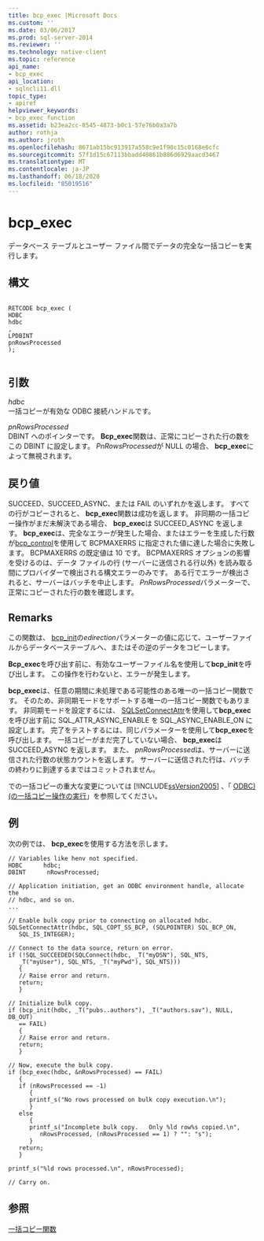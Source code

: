 ```yaml
---
title: bcp_exec |Microsoft Docs
ms.custom: ''
ms.date: 03/06/2017
ms.prod: sql-server-2014
ms.reviewer: ''
ms.technology: native-client
ms.topic: reference
api_name:
- bcp_exec
api_location:
- sqlncli11.dll
topic_type:
- apiref
helpviewer_keywords:
- bcp_exec function
ms.assetid: b23ea2cc-8545-4873-b0c1-57e76b0a3a7b
author: rothja
ms.author: jroth
ms.openlocfilehash: 8671ab15bc913917a558c9e1f90c15c0168e6cfc
ms.sourcegitcommit: 57f1d15c67113bbadd40861b886d6929aacd3467
ms.translationtype: MT
ms.contentlocale: ja-JP
ms.lasthandoff: 06/18/2020
ms.locfileid: "85019516"
---
```

# <a name="bcp_exec"></a>bcp_exec
  データベース テーブルとユーザー ファイル間でデータの完全な一括コピーを実行します。  
  
## <a name="syntax"></a>構文  
  
```  
  
RETCODE bcp_exec (  
HDBC   
hdbc  
,  
LPDBINT   
pnRowsProcessed  
);  
  
```  
  
## <a name="arguments"></a>引数  
 *hdbc*  
 一括コピーが有効な ODBC 接続ハンドルです。  
  
 *pnRowsProcessed*  
 DBINT へのポインターです。 **Bcp_exec**関数は、正常にコピーされた行の数をこの DBINT に設定します。 *PnRowsProcessed*が NULL の場合、 **bcp_exec**によって無視されます。  
  
## <a name="returns"></a>戻り値  
 SUCCEED、SUCCEED_ASYNC、または FAIL のいずれかを返します。 すべての行がコピーされると、 **bcp_exec**関数は成功を返します。 非同期の一括コピー操作がまだ未解決である場合、 **bcp_exec**は SUCCEED_ASYNC を返します。 **bcp_exec**は、完全なエラーが発生した場合、またはエラーを生成した行数が[bcp_control](bcp-control.md)を使用して BCPMAXERRS に指定された値に達した場合に失敗します。 BCPMAXERRS の既定値は 10 です。 BCPMAXERRS オプションの影響を受けるのは、データ ファイルの行 (サーバーに送信される行以外) を読み取る間にプロバイダーで検出される構文エラーのみです。 ある行でエラーが検出されると、サーバーはバッチを中止します。 *PnRowsProcessed*パラメーターで、正常にコピーされた行の数を確認します。  
  
## <a name="remarks"></a>Remarks  
 この関数は、 [bcp_init](bcp-init.md)の*edirection*パラメーターの値に応じて、ユーザーファイルからデータベーステーブルへ、またはその逆のデータをコピーします。  
  
 **Bcp_exec**を呼び出す前に、有効なユーザーファイル名を使用して**bcp_init**を呼び出します。 この操作を行わないと、エラーが発生します。  
  
 **bcp_exec**は、任意の期間に未処理である可能性のある唯一の一括コピー関数です。 そのため、非同期モードをサポートする唯一の一括コピー関数でもあります。 非同期モードを設定するには、 [SQLSetConnectAttr](../native-client-odbc-api/sqlsetconnectattr.md)を使用して**bcp_exec**を呼び出す前に SQL_ATTR_ASYNC_ENABLE を SQL_ASYNC_ENABLE_ON に設定します。 完了をテストするには、同じパラメーターを使用して**bcp_exec**を呼び出します。 一括コピーがまだ完了していない場合、 **bcp_exec**は SUCCEED_ASYNC を返します。 また、 *pnRowsProcessed*は、サーバーに送信された行数の状態カウントを返します。 サーバーに送信された行は、バッチの終わりに到達するまではコミットされません。  
  
 での一括コピーの重大な変更については [!INCLUDE[ssVersion2005](../../includes/ssversion2005-md.md)] 、「 [ODBC&#41;&#40;の一括コピー操作の実行](../native-client-odbc-bulk-copy-operations/performing-bulk-copy-operations-odbc.md)」を参照してください。  
  
## <a name="example"></a>例  
 次の例では、 **bcp_exec**を使用する方法を示します。  
  
```  
// Variables like henv not specified.  
HDBC      hdbc;  
DBINT      nRowsProcessed;  
  
// Application initiation, get an ODBC environment handle, allocate the  
// hdbc, and so on.  
...   
  
// Enable bulk copy prior to connecting on allocated hdbc.  
SQLSetConnectAttr(hdbc, SQL_COPT_SS_BCP, (SQLPOINTER) SQL_BCP_ON,  
   SQL_IS_INTEGER);  
  
// Connect to the data source, return on error.  
if (!SQL_SUCCEEDED(SQLConnect(hdbc, _T("myDSN"), SQL_NTS,  
   _T("myUser"), SQL_NTS, _T("myPwd"), SQL_NTS)))  
   {  
   // Raise error and return.  
   return;  
   }  
  
// Initialize bulk copy.   
if (bcp_init(hdbc, _T("pubs..authors"), _T("authors.sav"), NULL, DB_OUT)  
   == FAIL)  
   {  
   // Raise error and return.  
   return;  
   }  
  
// Now, execute the bulk copy.   
if (bcp_exec(hdbc, &nRowsProcessed) == FAIL)  
   {  
   if (nRowsProcessed == -1)  
      {  
      printf_s("No rows processed on bulk copy execution.\n");  
      }  
   else  
      {  
      printf_s("Incomplete bulk copy.   Only %ld row%s copied.\n",  
         nRowsProcessed, (nRowsProcessed == 1) ? "": "s");  
      }  
   return;  
   }  
  
printf_s("%ld rows processed.\n", nRowsProcessed);  
  
// Carry on.  
```  
  
## <a name="see-also"></a>参照  
 [一括コピー関数](sql-server-driver-extensions-bulk-copy-functions.md)  
  
  
